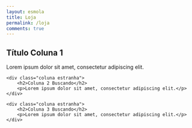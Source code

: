 ```yaml
---
layout: esmola
title: Loja
permalink: /loja
comments: true
---
```


<div class="row justify-content-between">
    <div class="coluna estranha">
        <h2>Título Coluna 1</h2>
        <p>Lorem ipsum dolor sit amet, consectetur adipiscing elit.</p>
    </div>

    <div class="coluna estranha">
        <h2>Coluna 2 Buscando</h2>
        <p>Lorem ipsum dolor sit amet, consectetur adipiscing elit.</p>
    </div>

    <div class="coluna estranha">
        <h2>Coluna 3 Buscando</h2>
        <p>Lorem ipsum dolor sit amet, consectetur adipiscing elit.</p>
    </div>
</div>
